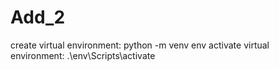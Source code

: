 # Add_2

create virtual environment: python -m venv env
activate virtual environment: .\env\Scripts\activate
